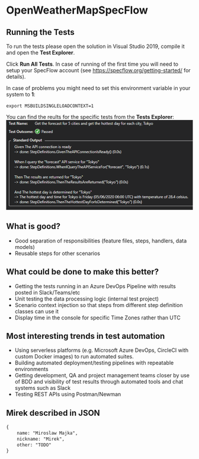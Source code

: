 # OpenWeatherMapSpecFlow

## Running the Tests

To run the tests please open the solution in Visual Studio 2019, compile it and open the **Test Explorer**.

Click **Run All Tests**. In case of running of the first time you will need to setup your SpecFlow account (see https://specflow.org/getting-started/ for details).

In case of problems you might need to set this environment variable in your system to **1**:
```
export MSBUILDSINGLELOADCONTEXT=1
```

You can find the reults for the specific tests from the **Tests Explorer**:
![Tokyo Test Result](docs/tokyo-test-result.png)

## What is good?

* Good separation of responsibilities (feature files, steps, handlers, data models)
* Reusable steps for other scenarios

## What could be done to make this better?

* Getting the tests running in an Azure DevOps Pipeline with results posted in Slack/Teams/etc
* Unit testing the data processing logic (internal test project)
* Scenario context injection so that steps from different step definition classes can use it
* Display time in the console for specific Time Zones rather than UTC

## Most interesting trends in test automation

* Using serverless platforms (e.g. Microsoft Azure DevOps, CircleCI with custom Docker images) to run automated suites.
* Building automated deployment/testing pipelines with repeatable environments
* Getting development, QA and project management teams closer by use of BDD and visibility of test results through automated tools and chat systems such as Slack
* Testing REST APIs using Postman/Newman

## Mirek described in JSON

```
{
    name: "Miroslaw Majka",
    nickname: "Mirek",
    other: "TODO"
}
```